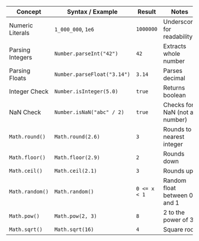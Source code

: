 | **Concept**      | **Syntax / Example**        | **Result**   | **Notes**                     |
| ---------------- | --------------------------- | ------------ | ----------------------------- |
| Numeric Literals | `1_000_000`, `1e6`          | `1000000`    | Underscore for readability    |
| Parsing Integers | `Number.parseInt("42")`     | `42`         | Extracts whole number         |
| Parsing Floats   | `Number.parseFloat("3.14")` | `3.14`       | Parses decimal                |
| Integer Check    | `Number.isInteger(5.0)`     | `true`       | Returns boolean               |
| NaN Check        | `Number.isNaN("abc" / 2)`   | `true`       | Checks for NaN (not a number) |
| `Math.round()`   | `Math.round(2.6)`           | `3`          | Rounds to nearest integer     |
| `Math.floor()`   | `Math.floor(2.9)`           | `2`          | Rounds down                   |
| `Math.ceil()`    | `Math.ceil(2.1)`            | `3`          | Rounds up                     |
| `Math.random()`  | `Math.random()`             | `0 <= x < 1` | Random float between 0 and 1  |
| `Math.pow()`     | `Math.pow(2, 3)`            | `8`          | 2 to the power of 3           |
| `Math.sqrt()`    | `Math.sqrt(16)`             | `4`          | Square root                   |
